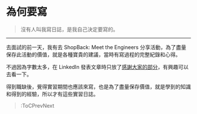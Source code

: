 # 為何要寫

> 沒有人叫我寫日誌，是我自己決定要寫的。

---

去面試的前一天，我有去 ShopBack: Meet the Engineers 分享活動，為了盡量保存此活動的價值，就是各種寶貴的建議，當時有寫過程的完整紀錄和心得。

不過因為字數太多，在 LinkedIn 發表文章時只放了[感謝大家的部分](https://www.linkedin.com/pulse/shopback-meet-engineers-%25E5%25AD%2590%25E6%25B6%25B5-%25E9%2599%25B3/)，有興趣可以去看一下。

得到職缺後，覺得實習期間也應該來寫，也是為了盡量保存價值，就是學到的知識和得到的經驗，所以才有這些實習日誌。

> :ToCPrevNext